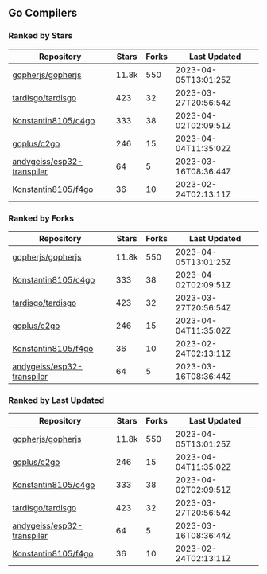 ## Go Compilers

### Ranked by Stars

| Repository | Stars | Forks | Last Updated |
|------------|-------|-------|--------------|
| [gopherjs/gopherjs](https://github.com/gopherjs/gopherjs) | 11.8k | 550 | 2023-04-05T13:01:25Z |
| [tardisgo/tardisgo](https://github.com/tardisgo/tardisgo) | 423 | 32 | 2023-03-27T20:56:54Z |
| [Konstantin8105/c4go](https://github.com/Konstantin8105/c4go) | 333 | 38 | 2023-04-02T02:09:51Z |
| [goplus/c2go](https://github.com/goplus/c2go) | 246 | 15 | 2023-04-04T11:35:02Z |
| [andygeiss/esp32-transpiler](https://github.com/andygeiss/esp32-transpiler) | 64 | 5 | 2023-03-16T08:36:44Z |
| [Konstantin8105/f4go](https://github.com/Konstantin8105/f4go) | 36 | 10 | 2023-02-24T02:13:11Z |

### Ranked by Forks

| Repository | Stars | Forks | Last Updated |
|------------|-------|-------|--------------|
| [gopherjs/gopherjs](https://github.com/gopherjs/gopherjs) | 11.8k | 550 | 2023-04-05T13:01:25Z |
| [Konstantin8105/c4go](https://github.com/Konstantin8105/c4go) | 333 | 38 | 2023-04-02T02:09:51Z |
| [tardisgo/tardisgo](https://github.com/tardisgo/tardisgo) | 423 | 32 | 2023-03-27T20:56:54Z |
| [goplus/c2go](https://github.com/goplus/c2go) | 246 | 15 | 2023-04-04T11:35:02Z |
| [Konstantin8105/f4go](https://github.com/Konstantin8105/f4go) | 36 | 10 | 2023-02-24T02:13:11Z |
| [andygeiss/esp32-transpiler](https://github.com/andygeiss/esp32-transpiler) | 64 | 5 | 2023-03-16T08:36:44Z |

### Ranked by Last Updated

| Repository | Stars | Forks | Last Updated |
|------------|-------|-------|--------------|
| [gopherjs/gopherjs](https://github.com/gopherjs/gopherjs) | 11.8k | 550 | 2023-04-05T13:01:25Z |
| [goplus/c2go](https://github.com/goplus/c2go) | 246 | 15 | 2023-04-04T11:35:02Z |
| [Konstantin8105/c4go](https://github.com/Konstantin8105/c4go) | 333 | 38 | 2023-04-02T02:09:51Z |
| [tardisgo/tardisgo](https://github.com/tardisgo/tardisgo) | 423 | 32 | 2023-03-27T20:56:54Z |
| [andygeiss/esp32-transpiler](https://github.com/andygeiss/esp32-transpiler) | 64 | 5 | 2023-03-16T08:36:44Z |
| [Konstantin8105/f4go](https://github.com/Konstantin8105/f4go) | 36 | 10 | 2023-02-24T02:13:11Z |


